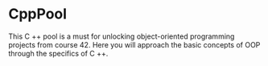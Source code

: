 # CppPool
This C ++ pool is a must for unlocking object-oriented programming projects from course 42. Here you will approach the basic concepts of OOP through the specifics of C ++.
